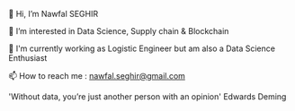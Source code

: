 👋 Hi, I’m Nawfal SEGHIR

👀 I’m interested in Data Science, Supply chain & Blockchain

🌱 I'm currently working as Logistic Engineer but am also a Data Science Enthusiast 

📫 How to reach me : nawfal.seghir@gmail.com

'Without data, you’re just another person with an opinion' Edwards Deming
